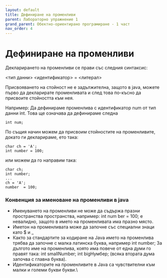 ```yaml
---
layout: default
title: Дефиниране на променливи
parent: Лабораторно упражнение 1
grand_parent: Обектно-ориентирано програмиране - 1 част
nav_order: 4
---
```


# Дефиниране на променливи

Декларирането на променливи се прави със следния синтаксис:

<тип данни> <идентификатор> = <литерал>

Присвояването на стойност не е задължителна, защото в java, можете първо да декларирате променливата и след това по-късно да присвоите стойността към нея.

Например: Да дефинираме променлива с идентификатор num от тип данни int. Това ще означава да дефинираме следна

```
int num;
```

По същия начин можем да присвоим стойностите на променливите, докато ги декларираме, ето така:

```
char ch = 'A';
int number = 100;
```

или можем да го направим така:

```
char ch;
int number;
...
ch = 'A';
number  = 100;
```

### Конвенция за именоване на променливи в java

* Именуването на променливи не може да съдържа празни пространства пространства, например: int num ber = 100; е невалидно, защото в името на променливата има празно място.&#x20;
* Иметон на променливата може да започне със специални знаци като $ и \_&#x20;
* Както за стандартите за кодиране на Java името на променлива трябва да започне с малка латинска буква, например int number; За дългото име на променлива, която има повече от една думи го правят така: int smallNumber; int bigНумбер; (всяка втората дума започва с главна буква).
* Идентификаторите на променливите в Java са чувствителни към малки и големи букви букви.\
